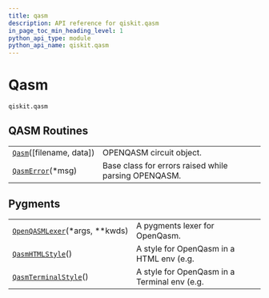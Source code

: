 ```yaml
---
title: qasm
description: API reference for qiskit.qasm
in_page_toc_min_heading_level: 1
python_api_type: module
python_api_name: qiskit.qasm
---
```


<span id="module-qiskit.qasm" />

<span id="qiskit-qasm" />

# Qasm

<span id="module-qiskit.qasm" />

`qiskit.qasm`

## QASM Routines

|                                                                     |                                                      |
| ------------------------------------------------------------------- | ---------------------------------------------------- |
| [`Qasm`](qiskit.qasm.Qasm "qiskit.qasm.Qasm")(\[filename, data])    | OPENQASM circuit object.                             |
| [`QasmError`](qiskit.qasm.QasmError "qiskit.qasm.QasmError")(\*msg) | Base class for errors raised while parsing OPENQASM. |

## Pygments

|                                                                                            |                                              |
| ------------------------------------------------------------------------------------------ | -------------------------------------------- |
| [`OpenQASMLexer`](qiskit.qasm.OpenQASMLexer "qiskit.qasm.OpenQASMLexer")(\*args, \*\*kwds) | A pygments lexer for OpenQasm.               |
| [`QasmHTMLStyle`](qiskit.qasm.QasmHTMLStyle "qiskit.qasm.QasmHTMLStyle")()                 | A style for OpenQasm in a HTML env (e.g.     |
| [`QasmTerminalStyle`](qiskit.qasm.QasmTerminalStyle "qiskit.qasm.QasmTerminalStyle")()     | A style for OpenQasm in a Terminal env (e.g. |

